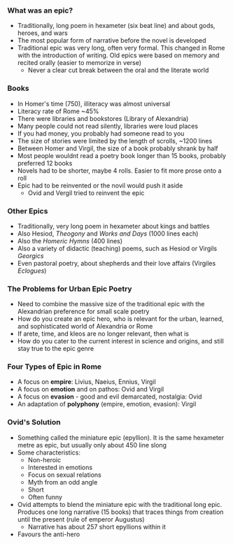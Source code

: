 ### What was an epic?
 - Traditionally, long poem in hexameter (six beat line) and about gods, heroes, and wars
 - The most popular form of narrative before the novel is developed
 - Traditional epic was very long, often very formal. This changed in Rome with the introduction of writing. Old epics were based on memory and recited orally (easier to memorize in verse)
	 - Never a clear cut break between the oral and the literate world

### Books
 - In Homer's time (750), illiteracy was almost universal
 - Literacy rate of Rome ~45%
 - There were libraries and bookstores (Library of Alexandria)
 - Many people could not read silently, libraries were loud places
 - If you had money, you probably had someone read to you
 - The size of stories were limited by the length of scrolls, ~1200 lines
 - Between Homer and Virgil, the size of a book probably shrank by half
 - Most people wouldnt read a poetry book longer than 15 books, probably preferred 12 books
 - Novels had to be shorter, maybe 4 rolls. Easier to fit more prose onto a roll
 - Epic had to be reinvented or the novil would push it aside
	 - Ovid and Vergil tried to reinvent the epic

### Other Epics
 - Traditionally, very long poem in hexameter about kings and battles
 - Also Hesiod, *Theogony* and *Works and Days* (1000 lines each)
 - Also the *Homeric Hymns* (400 lines)
 - Also a variety of didactic (teaching) poems, such as Hesiod or Virgils *Georgics*
 - Even pastoral poetry, about shepherds and their love affairs (Virgiles *Eclogues*)

### The Problems for Urban Epic Poetry
 - Need to combine the massive size of the traditional epic with the Alexandrian preference for small scale poetry
 - How do you create an epic hero, who is relevant for the urban, learned, and sophisticated world of Alexandria or Rome
 - If arete, time, and kleos are no longer relevant, then what is
 - How do you cater to the current interest in science and origins, and still stay true to the epic genre

### Four Types of Epic in Rome
 - A focus on **empire**: Livius, Naeius, Ennius, Virgil
 - A focus on **emotion** and on pathos: Ovid and Virgil
 - A focus on **evasion** - good and evil demarcated, nostalgia: Ovid
 - An adaptation of **polyphony** (empire, emotion, evasion): Virgil

### Ovid's Solution
 - Something called the miniature epic (epyllion). It is the same hexameter metre as epic, but usually only about 450 line slong
 - Some characteristics:
	 - Non-heroic
	 - Interested in emotions
	 - Focus on sexual relations
	 - Myth from an odd angle
	 - Short
	 - Often funny
 - Ovid attempts to blend the miniature epic with the traditional long epic. Produces one long narrative (15 books) that traces things from creation until the present (rule of emperor Augustus)
	 - Narrative has about 257 short epyllions within it
 - Favours the anti-hero